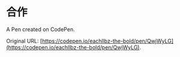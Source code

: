 # 合作

A Pen created on CodePen.

Original URL: [https://codepen.io/eachllbz-the-bold/pen/QwjWyLG](https://codepen.io/eachllbz-the-bold/pen/QwjWyLG).


